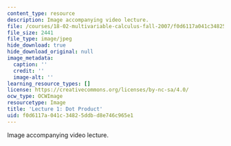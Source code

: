 ```yaml
---
content_type: resource
description: Image accompanying video lecture.
file: /courses/18-02-multivariable-calculus-fall-2007/f0d6117a041c34825ddbd8e746c965e1_01.jpg
file_size: 2441
file_type: image/jpeg
hide_download: true
hide_download_original: null
image_metadata:
  caption: ''
  credit: ''
  image-alt: ''
learning_resource_types: []
license: https://creativecommons.org/licenses/by-nc-sa/4.0/
ocw_type: OCWImage
resourcetype: Image
title: 'Lecture 1: Dot Product'
uid: f0d6117a-041c-3482-5ddb-d8e746c965e1
---
```

Image accompanying video lecture.